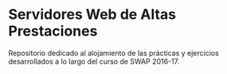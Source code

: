# Servidores Web de Altas Prestaciones

Repositorio dedicado al alojamiento de las prácticas y ejercicios 
desarrollados a lo largo del curso de SWAP 2016-17.
